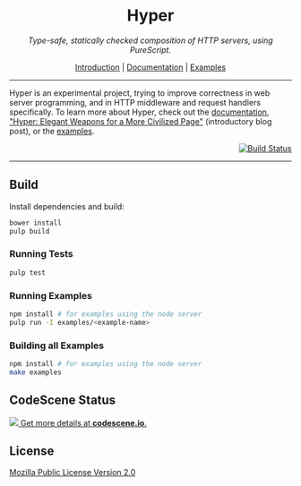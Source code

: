 <div align="center">
<h1>Hyper</h1>
</div>

<p align="center">
<em>Type-safe, statically checked composition of HTTP servers, using PureScript.</em>
</p>

<p align="center">
<a href="https://wickstrom.tech/programming/2017/01/06/hyper-elegant-weapons-for-a-more-civilized-page.html">Introduction</a>
| <a href="https://owickstrom.github.io/hyper/">Documentation</a>
| <a href="examples/">Examples</a>
</p>

<hr>

Hyper is an experimental project, trying to improve correctness in web server
programming, and in HTTP middleware and request handlers specifically. To learn
more about Hyper, check out the
[documentation](https://owickstrom.github.io/hyper/), ["Hyper: Elegant Weapons
for a More Civilized
Page"](https://wickstrom.tech/programming/2017/01/06/hyper-elegant-weapons-for-a-more-civilized-page.html)
(introductory blog post), or the [examples](examples/).

<p align="right">
<a href="https://travis-ci.org/owickstrom/hyper"><img alt="Build Status" src="https://travis-ci.org/owickstrom/hyper.svg?branch=master" /></a>
</p>

<hr>

## Build

Install dependencies and build:

```bash
bower install
pulp build
```

### Running Tests

```bash
pulp test
```

### Running Examples

```bash
npm install # for examples using the node server
pulp run -I examples/<example-name>
```

### Building all Examples

```bash
npm install # for examples using the node server
make examples
```


## CodeScene Status

[![](https://codescene.io/projects/49/status.svg) Get more details at **codescene.io**.](https://codescene.io/projects/49/jobs/latest-successful/results)

## License

[Mozilla Public License Version 2.0](LICENSE)
